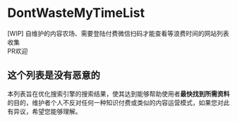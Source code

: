 # DontWasteMyTimeList
[WIP] 自维护的内容农场、需要登陆付费微信扫码才能查看等浪费时间的网站列表收集  
PR欢迎

## 这个列表是没有恶意的
本列表旨在优化搜索引擎的搜索结果，使其达到能够帮助使用者**最快找到所需资料**的目的，维护者个人不反对任何一种知识付费或类似的内容运营模式，如果您对此有异议，希望您能够理解。
